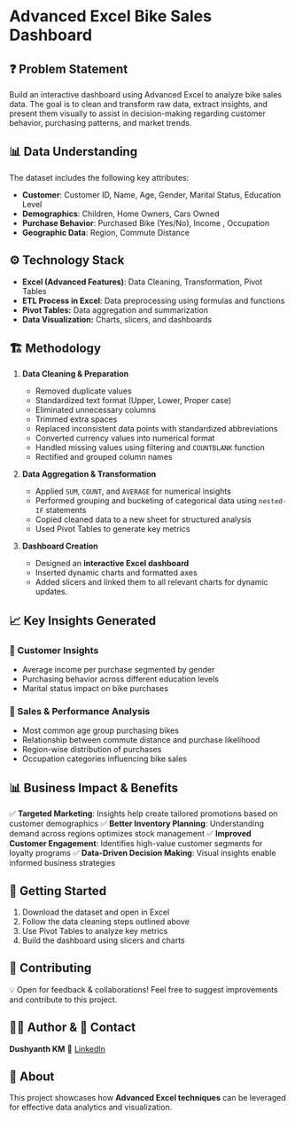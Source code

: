 # Advanced Excel Bike Sales Dashboard

## ❓ Problem Statement
Build an interactive dashboard using Advanced Excel to analyze bike sales data. The goal is to clean and transform raw data, extract insights, and present them visually to assist in decision-making regarding customer behavior, purchasing patterns, and market trends.

## 📊 Data Understanding
The dataset includes the following key attributes:
- **Customer**: Customer ID, Name, Age, Gender, Marital Status, Education Level
- **Demographics**: Children, Home Owners, Cars Owned
- **Purchase Behavior**: Purchased Bike (Yes/No), Income , Occupation
- **Geographic Data**: Region, Commute Distance

## ⚙️ Technology Stack
- **Excel (Advanced Features)**: Data Cleaning, Transformation, Pivot Tables
- **ETL Process in Excel**: Data preprocessing using formulas and functions
- **Pivot Tables:** Data aggregation and summarization
- **Data Visualization:** Charts, slicers, and dashboards

## 🏗️ Methodology
1. **Data Cleaning & Preparation**
   - Removed duplicate values
   - Standardized text format (Upper, Lower, Proper case)
   - Eliminated unnecessary columns
   - Trimmed extra spaces
   - Replaced inconsistent data points with standardized abbreviations
   - Converted currency values into numerical format
   - Handled missing values using filtering and `COUNTBLANK` function
   - Rectified and grouped column names
   
2. **Data Aggregation & Transformation**
   - Applied `SUM`, `COUNT`, and `AVERAGE` for numerical insights
   - Performed grouping and bucketing of categorical data using `nested-IF` statements
   - Copied cleaned data to a new sheet for structured analysis
   - Used Pivot Tables to generate key metrics
        
4. **Dashboard Creation**
   - Designed an **interactive Excel dashboard**
   - Inserted dynamic charts and formatted axes
   - Added slicers and linked them to all relevant charts for dynamic updates.
   
## 📈 Key Insights Generated
### 🔹 Customer Insights
- Average income per purchase segmented by gender
- Purchasing behavior across different education levels
- Marital status impact on bike purchases

### 🔹 Sales & Performance Analysis
- Most common age group purchasing bikes
- Relationship between commute distance and purchase likelihood
- Region-wise distribution of purchases
- Occupation categories influencing bike sales

## 📊 Business Impact & Benefits
✅ **Targeted Marketing**: Insights help create tailored promotions based on customer demographics
✅ **Better Inventory Planning**: Understanding demand across regions optimizes stock management
✅ **Improved Customer Engagement**: Identifies high-value customer segments for loyalty programs
✅ **Data-Driven Decision Making**: Visual insights enable informed business strategies

## 🚀 Getting Started
1. Download the dataset and open in Excel
2. Follow the data cleaning steps outlined above
3. Use Pivot Tables to analyze key metrics
4. Build the dashboard using slicers and charts

## 🤝 Contributing
💡 Open for feedback & collaborations! Feel free to suggest improvements and contribute to this project.

## 👨‍💻 Author & 📌 Contact
**Dushyanth KM** 🔗 [LinkedIn](https://www.linkedin.com/in/dushyanth-km-666660260/)

## 📢 About
This project showcases how **Advanced Excel techniques** can be leveraged for effective data analytics and visualization.

